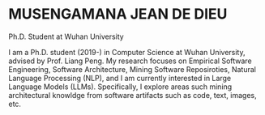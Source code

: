 # MUSENGAMANA JEAN DE DIEU
Ph.D. Student at Wuhan University

I am a Ph.D. student (2019-) in Computer Science at Wuhan University, advised by Prof. Liang Peng.
My research focuses on Empirical Software Engineering, Software Architecture, Mining Software Reposiroties, Natural Language Processing (NLP), and I am currently interested in Large Language Models (LLMs). 
Specifically, I explore areas such mining architectural knowldge from software artifacts such as code, text, images, etc.  
